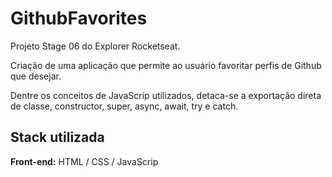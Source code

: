 # GithubFavorites

Projeto Stage 06 do Explorer Rocketseat.


Criação de uma aplicação que permite ao usuário favoritar perfis de Github que desejar.

Dentre os conceitos de JavaScrip utilizados, detaca-se a exportação direta de classe, constructor, super, async, await, try e catch.
## Stack utilizada

**Front-end:** HTML / CSS / JavaScrip
